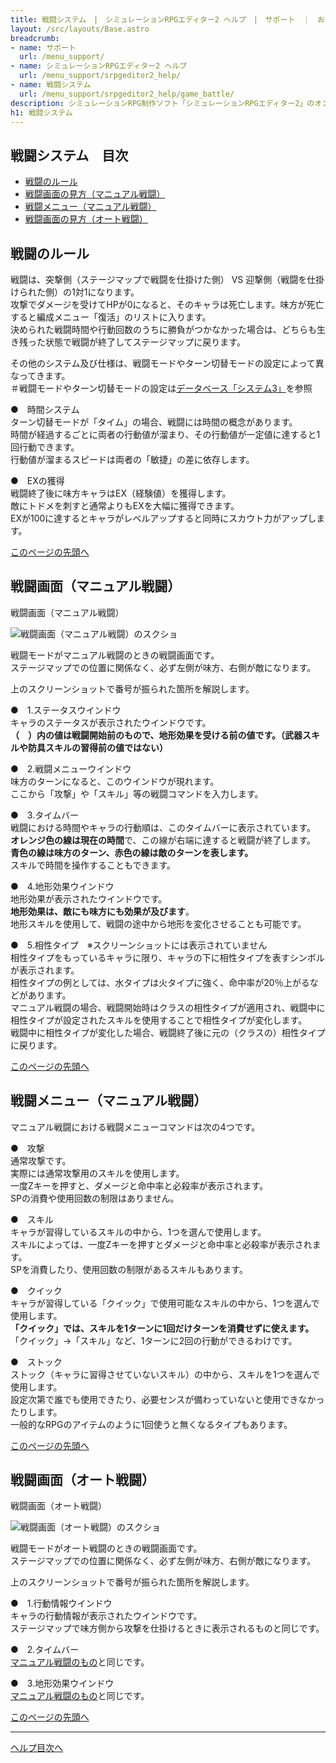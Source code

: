 ```yaml
---
title: 戦闘システム　|　シミュレーションRPGエディター2 ヘルプ　|　サポート　｜　おもしろゲーム神殿
layout: /src/layouts/Base.astro
breadcrumb:
- name: サポート
  url: /menu_support/
- name: シミュレーションRPGエディター2 ヘルプ
  url: /menu_support/srpgeditor2_help/
- name: 戦闘システム
  url: /menu_support/srpgeditor2_help/game_battle/
description: シミュレーションRPG制作ソフト「シミュレーションRPGエディター2」のオンラインヘルプ。「戦闘システム」。
h1: 戦闘システム　
---
```


<a name="TOP"></a>




## 戦闘システム　目次

- [戦闘のルール](#RULE)
- [戦闘画面の見方（マニュアル戦闘）](#SCREEN)
- [戦闘メニュー（マニュアル戦闘）](#MENU)
- [戦闘画面の見方（オート戦闘）](#SCREEN_AUTO)

<a name="RULE"></a>

## 戦闘のルール

戦闘は、突撃側（ステージマップで戦闘を仕掛けた側） VS 迎撃側（戦闘を仕掛けられた側）の1対1になります。  
攻撃でダメージを受けてHPが0になると、そのキャラは死亡します。味方が死亡すると編成メニュー「復活」のリストに入ります。  
決められた戦闘時間や行動回数のうちに勝負がつかなかった場合は、どちらも生き残った状態で戦闘が終了してステージマップに戻ります。  

その他のシステム及び仕様は、戦闘モードやターン切替モードの設定によって異なってきます。  
＃戦闘モードやターン切替モードの設定は[データベース「システム3」](../db_system/#BATTLESYSTEM)を参照  

●　時間システム  
ターン切替モードが「タイム」の場合、戦闘には時間の概念があります。  
時間が経過するごとに両者の行動値が溜まり、その行動値が一定値に達すると1回行動できます。  
行動値が溜まるスピードは両者の「敏捷」の差に依存します。  

●　EXの獲得  
戦闘終了後に味方キャラはEX（経験値）を獲得します。  
敵にトドメを刺すと通常よりもEXを大幅に獲得できます。  
EXが100に達するとキャラがレベルアップすると同時にスカウト力がアップします。  

[このページの先頭へ](#top)

<a name="SCREEN"></a>

## 戦闘画面（マニュアル戦闘）

戦闘画面（マニュアル戦闘）

![戦闘画面（マニュアル戦闘）のスクショ](/menu_support/srpgeditor2_help/game_battle/manual.png)

戦闘モードがマニュアル戦闘のときの戦闘画面です。  
ステージマップでの位置に関係なく、必ず左側が味方、右側が敵になります。  

上のスクリーンショットで番号が振られた箇所を解説します。  

●　1.ステータスウインドウ  
キャラのステータスが表示されたウインドウです。  
**（　）内の値は戦闘開始前のもので、地形効果を受ける前の値です。（武器スキルや防具スキルの習得前の値ではない）**  

●　2.戦闘メニューウインドウ  
味方のターンになると、このウインドウが現れます。  
ここから「攻撃」や「スキル」等の戦闘コマンドを入力します。  

<a id="TIMEBAR"></a>

●　3.タイムバー  
戦闘における時間やキャラの行動順は、このタイムバーに表示されています。  
**オレンジ色の線は現在の時間**で、この線が右端に達すると戦闘が終了します。  
**青色の線は味方のターン、赤色の線は敵のターンを表します。**  
スキルで時間を操作することもできます。  

<a id="LANDINFO"></a>

●　4.地形効果ウインドウ  
地形効果が表示されたウインドウです。  
**地形効果は、敵にも味方にも効果が及びます**。  
地形スキルを使用して、戦闘の途中から地形を変化させることも可能です。  

●　5.相性タイプ　※スクリーンショットには表示されていません  
相性タイプをもっているキャラに限り、キャラの下に相性タイプを表すシンボルが表示されます。  
相性タイプの例としては、水タイプは火タイプに強く、命中率が20％上がるなどがあります。  
マニュアル戦闘の場合、戦闘開始時はクラスの相性タイプが適用され、戦闘中に相性タイプが設定されたスキルを使用することで相性タイプが変化します。  
戦闘中に相性タイプが変化した場合、戦闘終了後に元の（クラスの）相性タイプに戻ります。  

[このページの先頭へ](#top)

<a name="MENU"></a>

## 戦闘メニュー（マニュアル戦闘）

マニュアル戦闘における戦闘メニューコマンドは次の4つです。  

●　攻撃  
通常攻撃です。  
実際には通常攻撃用のスキルを使用します。  
一度Zキーを押すと、ダメージと命中率と必殺率が表示されます。  
SPの消費や使用回数の制限はありません。  

●　スキル  
キャラが習得しているスキルの中から、1つを選んで使用します。  
スキルによっては、一度Zキーを押すとダメージと命中率と必殺率が表示されます。  
SPを消費したり、使用回数の制限があるスキルもあります。  

●　クイック  
キャラが習得している「クイック」で使用可能なスキルの中から、1つを選んで使用します。  
**「クイック」では、スキルを1ターンに1回だけターンを消費せずに使えます。**  
「クイック」→「スキル」など、1ターンに2回の行動ができるわけです。  

●　ストック  
ストック（キャラに習得させていないスキル）の中から、スキルを1つを選んで使用します。  
設定次第で誰でも使用できたり、必要センスが備わっていないと使用できなかったりします。  
一般的なRPGのアイテムのように1回使うと無くなるタイプもあります。  

[このページの先頭へ](#TOP)

<a name="SCREEN_AUTO"></a>

## 戦闘画面（オート戦闘）

戦闘画面（オート戦闘）

![戦闘画面（オート戦闘）のスクショ](/menu_support/srpgeditor2_help/game_battle/auto.png)

戦闘モードがオート戦闘のときの戦闘画面です。  
ステージマップでの位置に関係なく、必ず左側が味方、右側が敵になります。  

上のスクリーンショットで番号が振られた箇所を解説します。  

●　1.行動情報ウインドウ  
キャラの行動情報が表示されたウインドウです。  
ステージマップで味方側から攻撃を仕掛けるときに表示されるものと同じです。  

●　2.タイムバー  
[マニュアル戦闘のもの](#TIMEBAR)と同じです。  

●　3.地形効果ウインドウ  
[マニュアル戦闘のもの](#LANDINFO)と同じです。

[このページの先頭へ](#TOP)

---

  

[ヘルプ目次へ](../)